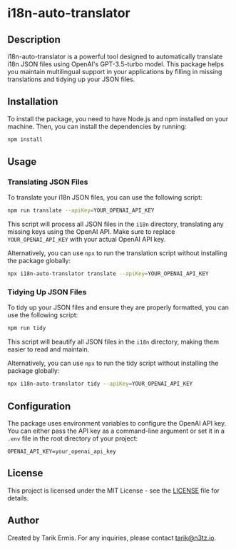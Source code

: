 # i18n-auto-translator

## Description

i18n-auto-translator is a powerful tool designed to automatically translate i18n JSON files using OpenAI's GPT-3.5-turbo model. This package helps you maintain multilingual support in your applications by filling in missing translations and tidying up your JSON files.

## Installation

To install the package, you need to have Node.js and npm installed on your machine. Then, you can install the dependencies by running:

```sh
npm install
```

## Usage

### Translating JSON Files

To translate your i18n JSON files, you can use the following script:

```sh
npm run translate --apiKey=YOUR_OPENAI_API_KEY
```

This script will process all JSON files in the `i18n` directory, translating any missing keys using the OpenAI API. Make sure to replace `YOUR_OPENAI_API_KEY` with your actual OpenAI API key.

Alternatively, you can use `npx` to run the translation script without installing the package globally:

```sh
npx i18n-auto-translator translate --apiKey=YOUR_OPENAI_API_KEY
```

### Tidying Up JSON Files

To tidy up your JSON files and ensure they are properly formatted, you can use the following script:

```sh
npm run tidy
```

This script will beautify all JSON files in the `i18n` directory, making them easier to read and maintain.

Alternatively, you can use `npx` to run the tidy script without installing the package globally:

```sh
npx i18n-auto-translator tidy --apiKey=YOUR_OPENAI_API_KEY
```

## Configuration

The package uses environment variables to configure the OpenAI API key. You can either pass the API key as a command-line argument or set it in a `.env` file in the root directory of your project:

```
OPENAI_API_KEY=your_openai_api_key
```

## License

This project is licensed under the MIT License - see the [LICENSE](LICENSE) file for details.

## Author

Created by Tarik Ermis. For any inquiries, please contact [tarik@n3tz.io](mailto:tarik@n3tz.io).
